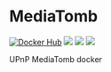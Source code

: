 # MediaTomb
[![Docker Hub](https://img.shields.io/badge/docker-kahatie%2Fmediatomb-008bb8.svg)](https://registry.hub.docker.com/u/kahatie/mediatomb/)
[![](https://images.microbadger.com/badges/image/kahatie/mediatomb.svg)](https://microbadger.com/images/kahatie/mediatomb "Get your own image badge on microbadger.com")
[![](https://images.microbadger.com/badges/version/kahatie/mediatomb.svg)](https://microbadger.com/images/kahatie/mediatomb "Get your own version badge on microbadger.com")
[![](https://images.microbadger.com/badges/commit/kahatie/mediatomb.svg)](https://microbadger.com/images/kahatie/mediatomb "Get your own commit badge on microbadger.com")

UPnP MediaTomb docker
